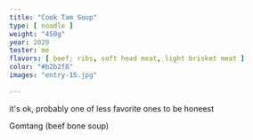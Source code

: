 ```yaml
---
title: "Cook Tam Soup"
type: [ noodle ]
weight: "450g"
year: 2020
tester: me
flavors: [ beef; ribs, soft head meat, light brisket meat ]
color: "#b2b2f8"
images: "entry-15.jpg"
 
---
```


it's ok, probably one of less favorite ones to be honeest

Gomtang (beef bone soup)

